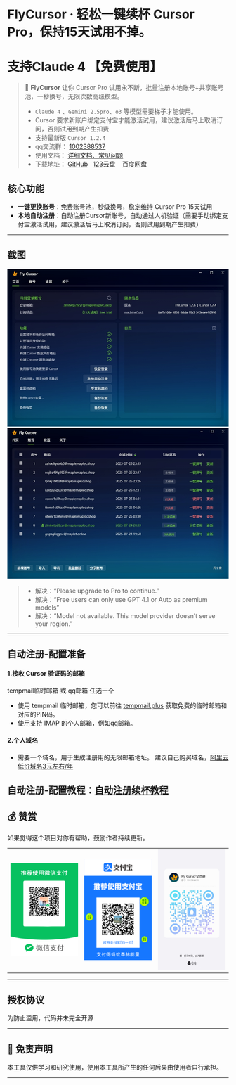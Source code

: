 # FlyCursor · 轻松一键续杯 Cursor Pro，保持15天试用不掉。

# 支持Claude 4 【免费使用】

> 🚀 **FlyCursor** 让你 Cursor Pro 试用永不断，批量注册本地账号+共享账号池，一秒换号，无限次数高级模型。
>
> - `Claude 4` 、`Gemini 2.5pro`、`o3` 等模型需要梯子才能使用。
> - Cursor 要求新账户绑定支付宝才能激活试用，建议激活后马上取消订阅，否则试用到期产生扣费
> - 支持最新版 `Cursor 1.2.4`
> - qq交流群： [1002388537](https://qun.qq.com/universal-share/share?ac=1&authKey=ZpKpMm4QdN1I2eWzqZYinybEpN1PfyrUlmgA01ZG0mAVSUVg0fWQWngzBnl7jG79&busi_data=eyJncm91cENvZGUiOiIxMDAyMzg4NTM3IiwidG9rZW4iOiJNR0hENmlHS0xHSzdmMm0xRmZSNjJpczdJMWl5WkhrNWI0SHVQOUZhemNuSTcvN0VQNUNSZVZ4Ty9kbU1KSFBWIiwidWluIjoiMzY2Mzg1NjQyOSJ9&data=ghmRHANkTOdaEFfbxNKWtfgZ5emKN2-RQ-FKgFvWnukdfbup51jtrgQKlbPS_2O-0QHYmuRUd7her7DzYjH43A&svctype=4&tempid=h5_group_info)
> - 使用文档： [详细文档、常见问题](https://docs.qq.com/aio/DUGd6V2t5WUVoQUdG)
> - 下载地址：&nbsp;[GitHub](https://github.com/liqiang-xxfy/fly-cursor-free/releases/latest) &nbsp; [123云盘](https://www.123865.com/s/uY80Td-AtUh) &nbsp;&nbsp; [百度网盘](https://pan.baidu.com/s/1UPg4D4VO_F_47Fl1A7oc8g?pwd=9gmc)

## 核心功能

- **一键更换账号**：免费账号池，秒级换号，稳定维持 Cursor Pro 15天试用
- **本地自动注册**：自动注册Cursor新账号，自动通过人机验证（需要手动绑定支付宝激活试用，建议激活后马上取消订阅，否则试用到期产生扣费）

---

## 截图

<img src="img/截图1.png" width="680" />
<img src="img/截图2.png" width="680" />

> - 解决：“Please upgrade to Pro to continue.”
> - 解决：“Free users can only use GPT 4.1 or Auto as premium models”
> - 解决：“Model not available. This model provider doesn’t serve your region.”

---

## 自动注册-配置准备

#### 1.接收 Cursor 验证码的邮箱

tempmail临时邮箱 或 qq邮箱 任选一个

- 使用 tempmail 临时邮箱，您可以前往 [tempmail.plus](https://tempmail.plus) 获取免费的临时邮箱和对应的PIN码。
- 使用支持 IMAP 的个人邮箱，例如qq邮箱。

#### 2.个人域名

- 需要一个域名，用于生成注册用的无限邮箱地址。
  建议自己购买域名，[阿里云低价域名3元左右/年](https://wanwang.aliyun.com/domain?spm=5176.30275541.J_ZGek9Blx07Hclc3Ddt9dg.2.6d242f3dOjUe0y&scm=20140722.S_card@@%E4%BA%A7%E5%93%81@@3417315._.ID_card@@%E4%BA%A7%E5%93%81@@3417315-RL_%E5%9F%9F%E5%90%8D-LOC_2024SPSearchCard-OR_ser-PAR1_213e367317506646568403729e0b4e-V_4-RE_new5-P0_0-P1_0)

## 自动注册-配置教程：[自动注册续杯教程](https://docs.qq.com/aio/DUGd6V2t5WUVoQUdG?p=Zbo4uw0V0wGxKiybuT7EEX)

## 💰 赞赏

如果觉得这个项目对你有帮助，鼓励作者持续更新。

<div align="center">
  <table>
    <tr>
      <td>
        <img src="./img/pay2.png" alt="wechat_pay" width="200"/><br>
      </td>
      <td>
        <img src="./img/pay1.png" alt="alipay" width="200"/><br>
      </td>
      <td>
        <img src="./img/chat.jpg" alt="alipay" width="200"/><br>
      </td>
    </tr>
  </table>
</div>

---

## 授权协议

为防止滥用，代码并未完全开源

---

## 📩 免责声明

本工具仅供学习和研究使用，使用本工具所产生的任何后果由使用者自行承担。 <br>

---
